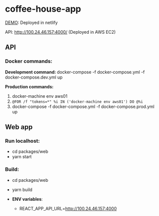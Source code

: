 # coffee-house-app

[DEMO](https://reverent-poitras-43bd2c.netlify.com/): Deployed in netlify

API: http://100.24.46.157:4000/ (Deployed in AWS EC2)

## API

### Docker commands:

**Development command:**
docker-compose -f docker-compose.yml -f docker-compose.dev.yml up

**Production commands:**

1. docker-machine env aws01
2. `@FOR /f "tokens=*" %i IN ('docker-machine env aws01') DO @%i`
3. docker-compose -f docker-compose.yml -f docker-compose.prod.yml up

## Web app

### Run localhost:

-   cd packages/web
-   yarn start

### Build:

-   cd packages/web
-   yarn build

-   **ENV variables**:
    -   REACT_APP_API_URL=http://100.24.46.157:4000
